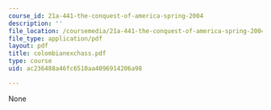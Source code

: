```yaml
---
course_id: 21a-441-the-conquest-of-america-spring-2004
description: ''
file_location: /coursemedia/21a-441-the-conquest-of-america-spring-2004/ac236488a46fc6510aa4096914206a98_colombianexchass.pdf
file_type: application/pdf
layout: pdf
title: colombianexchass.pdf
type: course
uid: ac236488a46fc6510aa4096914206a98

---
```

None